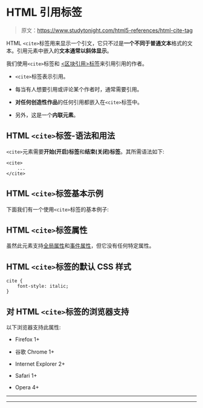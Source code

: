 # HTML 引用标签

> 原文：<https://www.studytonight.com/html5-references/html-cite-tag>

HTML `<cite>`标签用来显示一个引文，它只不过是**一个不同于普通文本**格式的文本。引用元素中嵌入的**文本通常以斜体显示**。

我们使用`<cite>`标签和 [<区块引用>标签](https://www.studytonight.com/html5-references/html-blockquote-tag)来引用引用的作者。

*   `<cite>`标签表示引用。

*   每当有人想要引用或评论某个作者时，通常需要引用。

*   **对任何创造性作品**的任何引用都嵌入在`<cite>`标签中。

*   另外，这是一个**内联元素**。

## HTML `<cite>`标签-语法和用法

`<cite>`元素需要**开始(开启)标签**和**结束(关闭)标签**。其所需语法如下:

```
<cite>
    ...
</cite>
```

## HTML `<cite>`标签基本示例

下面我们有一个使用`<cite>`标签的基本例子:

## HTML `<cite>`标签属性

虽然此元素支持[全局属性](https://www.studytonight.com/html5-references/html-global-attributes)和[事件属性](https://www.studytonight.com/html5-references/html-event-attributes)，但它没有任何特定属性。

## HTML `<cite>`标签的默认 CSS 样式

```
cite {
    font-style: italic;
}
```

## 对 HTML `<cite>`标签的浏览器支持

以下浏览器支持此属性:

*   Firefox 1+

*   谷歌 Chrome 1+

*   Internet Explorer 2+

*   Safari 1+

*   Opera 4+

* * *

* * *